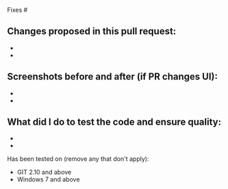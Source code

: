 <!-- Please read CONTRIBUTING.md before submitting a pull request -->

Fixes #

Changes proposed in this pull request:
- 
- 
- 
 
Screenshots before and after (if PR changes UI):
-
-
-

What did I do to test the code and ensure quality:
- 
- 
- 

Has been tested on (remove any that don't apply):
- GIT 2.10 and above
- Windows 7 and above
